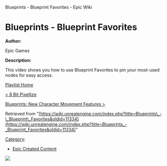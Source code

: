 Blueprints - Blueprint Favorites - Epic Wiki                    

Blueprints - Blueprint Favorites
================================

  

**Author:**

Epic Games

**Description:**

This video shows you how to use Blueprint Favorites to pin your most-used nodes for easy access.

  

[Playlist Home](/Category:Epic_Video_Playlists "Category:Epic Video Playlists")

[< 8 Bit Pixellize](/8_Bit_Pixellize_in_Unreal_Engine_4 "8 Bit Pixellize in Unreal Engine 4")

[Blueprints: New Character Movement Features >](/Blueprints:_New_Character_Movement_Features "Blueprints: New Character Movement Features")

Retrieved from "[https://wiki.unrealengine.com/index.php?title=Blueprints\_-\_Blueprint\_Favorites&oldid=11334](https://wiki.unrealengine.com/index.php?title=Blueprints_-_Blueprint_Favorites&oldid=11334)"

[Category](/Special:Categories "Special:Categories"):

*   [Epic Created Content](/Category:Epic_Created_Content "Category:Epic Created Content")

  ![](https://tracking.unrealengine.com/track.png)